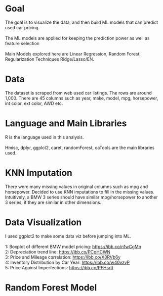 # Goal
The goal is to visualize the data, and then build ML models that can predict used car pricing. \
\
The ML models are applied for keeping the prediction power as well as feature selection\
\
Main Models explored here are Linear Regression, Random Forest, Regularization Techniques Ridge/Lasso/EN.

# Data
The dataset is scraped from web used car listings. The rows are around 1,000. There are 45 columns such as year, make, model, mpg, horsepower, int color, ext color, AWD etc.

# Language and Main Libraries
R is the language used in this analysis.\
\
Hmisc, dplyr, ggplot2, caret, randomForest, caTools are the main libraries used.

# KNN Imputation
There were many missing values in original columns such as mpg and horsepower. Decided to use KNN imputations to fill in the missing values.
Intuitively, a BMW 3 series should have similar mpg/horsepower to another 3 series, if they are similar in other dimensions.

# Data Visualization
I used ggplot2 to make some data viz before jumping into ML.\
\
1: Boxplot of different BMW model pricing:  https://ibb.co/n1wCgMn \
2: Depreciation trend line:  https://ibb.co/PCpHCWN  \
3: Price and Mileage correlation:  https://ibb.co/X3RVb6y \
4: Inventory Distribution by Car Year:  https://ibb.co/w40vzyP \
5: Price Against Imperfections:  https://ibb.co/PFHsrtt

# Random Forest Model
